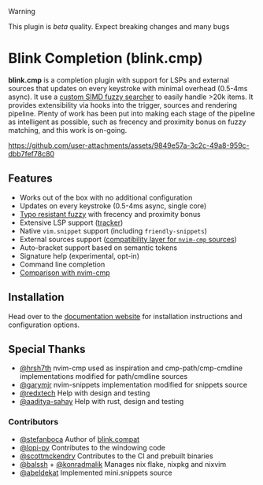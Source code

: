 > [!WARNING]
> This plugin is _beta_ quality. Expect breaking changes and many bugs

# Blink Completion (blink.cmp)

**blink.cmp** is a completion plugin with support for LSPs and external sources that updates on every keystroke with minimal overhead (0.5-4ms async). It use a [custom SIMD fuzzy searcher](https://github.com/saghen/frizbee) to easily handle >20k items. It provides extensibility via hooks into the trigger, sources and rendering pipeline. Plenty of work has been put into making each stage of the pipeline as intelligent as possible, such as frecency and proximity bonus on fuzzy matching, and this work is on-going.

<https://github.com/user-attachments/assets/9849e57a-3c2c-49a8-959c-dbb7fef78c80>

## Features

- Works out of the box with no additional configuration
- Updates on every keystroke (0.5-4ms async, single core)
- [Typo resistant fuzzy](https://github.com/saghen/frizbee) with frecency and proximity bonus
- Extensive LSP support ([tracker](./docs/development/lsp-tracker.md))
- Native `vim.snippet` support (including `friendly-snippets`)
- External sources support ([compatibility layer for `nvim-cmp` sources](https://github.com/saghen/blink.compat))
- Auto-bracket support based on semantic tokens
- Signature help (experimental, opt-in)
- Command line completion
- [Comparison with nvim-cmp](https://cmp.saghen.dev/#compared-to-nvim-cmp)

## Installation

Head over to the [documentation website](https://cmp.saghen.dev/installation) for installation instructions and configuration options.

## Special Thanks

- [@hrsh7th](https://github.com/hrsh7th/) nvim-cmp used as inspiration and cmp-path/cmp-cmdline implementations modified for path/cmdline sources
- [@garymjr](https://github.com/garymjr) nvim-snippets implementation modified for snippets source
- [@redxtech](https://github.com/redxtech) Help with design and testing
- [@aaditya-sahay](https://github.com/aaditya-sahay) Help with rust, design and testing

### Contributors

- [@stefanboca](https://github.com/stefanboca) Author of [blink.compat](https://github.com/saghen/blink.compat)
- [@lopi-py](https://github.com/lopi-py) Contributes to the windowing code
- [@scottmckendry](https://github.com/scottmckendry) Contributes to the CI and prebuilt binaries
- [@balssh](https://github.com/Balssh) + [@konradmalik](https://github.com/konradmalik) Manages nix flake, nixpkg and nixvim
- [@abeldekat](https://github.com/abeldekat) Implemented mini.snippets source
